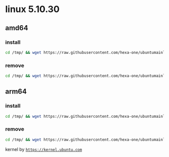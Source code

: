 # linux 5.10.30

## amd64

### install
```bash
cd /tmp/ && wget https://raw.githubusercontent.com/hexa-one/ubuntumainline/main/catalog/5.10.30/install.sh && chmod +x install.sh && sudo ./install.sh -amd
``` 
### remove
```bash
cd /tmp/ && wget https://raw.githubusercontent.com/hexa-one/ubuntumainline/main/catalog/5.10.30/install.sh && chmod +x install.sh && sudo ./install.sh -r
```
## arm64

### install
```bash
cd /tmp/ && wget https://raw.githubusercontent.com/hexa-one/ubuntumainline/main/catalog/5.10.30/install.sh && chmod +x install.sh && sudo ./install.sh -arm
``` 
### remove
```bash
cd /tmp/ && wget https://raw.githubusercontent.com/hexa-one/ubuntumainline/main/catalog/5.10.30/install.sh && chmod +x install.sh && sudo ./install.sh -r
``` 
 
 
kernel by [`https://kernel.ubuntu.com`](https://kernel.ubuntu.com/)
